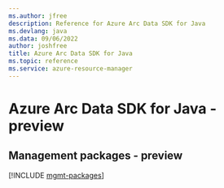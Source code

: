 ```yaml
---
ms.author: jfree
description: Reference for Azure Arc Data SDK for Java
ms.devlang: java
ms.data: 09/06/2022
author: joshfree
title: Azure Arc Data SDK for Java
ms.topic: reference
ms.service: azure-resource-manager
---
```

# Azure Arc Data SDK for Java - preview

## Management packages - preview
[!INCLUDE [mgmt-packages](arc-data-mgmt-index.md)]